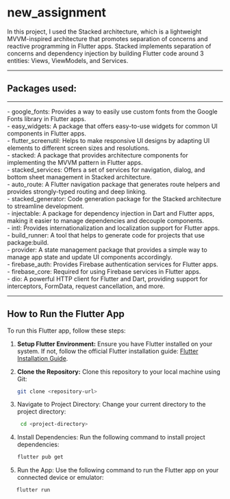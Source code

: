 # new_assignment

In this project, I used the Stacked architecture, which is a lightweight MVVM-inspired architecture that promotes separation of concerns and reactive programming in Flutter apps.
Stacked implements separation of concerns and dependency injection by building Flutter code around 3 entities: Views, ViewModels, and Services.

<hr />

## Packages used:
<hr />
- google_fonts: Provides a way to easily use custom fonts from the Google Fonts library in Flutter apps.
<br>
- easy_widgets: A package that offers easy-to-use widgets for common UI components in Flutter apps.
<br>
- flutter_screenutil: Helps to make responsive UI designs by adapting UI elements to different screen sizes and resolutions.
<br>
- stacked: A package that provides architecture components for implementing the MVVM pattern in Flutter apps.
<br>
- stacked_services: Offers a set of services for navigation, dialog, and bottom sheet management in Stacked architecture.
<br>
- auto_route: A Flutter navigation package that generates route helpers and provides strongly-typed routing and deep linking.
<br>
- stacked_generator: Code generation package for the Stacked architecture to streamline development.
<br>
- injectable: A package for dependency injection in Dart and Flutter apps, making it easier to manage dependencies and decouple components.
<br>
- intl: Provides internationalization and localization support for Flutter apps.
<br>
- build_runner: A tool that helps to generate code for projects that use package:build.
<br>
- provider: A state management package that provides a simple way to manage app state and update UI components accordingly.
<br>
- firebase_auth: Provides Firebase authentication services for Flutter apps.
<br>
- firebase_core: Required for using Firebase services in Flutter apps.
<br>
- dio: A powerful HTTP client for Flutter and Dart, providing support for interceptors, FormData, request cancellation, and more.
<br>
<hr />

## How to Run the Flutter App

To run this Flutter app, follow these steps:

1. **Setup Flutter Environment:** Ensure you have Flutter installed on your system. If not, follow the official Flutter installation guide: [Flutter Installation Guide](https://flutter.dev/docs/get-started/install).

2. **Clone the Repository:** Clone this repository to your local machine using Git:
   ```bash
   git clone <repository-url>
   ```
3. Navigate to Project Directory: Change your current directory to the project directory:
   ```bash
    cd <project-directory>  
   ``` 
   
4. Install Dependencies: Run the following command to install project dependencies:
   ```bash
   flutter pub get
   ```
5. Run the App: Use the following command to run the Flutter app on your connected device or emulator:
  ```bash
     flutter run
```


